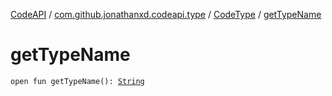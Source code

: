 [CodeAPI](../../index.md) / [com.github.jonathanxd.codeapi.type](../index.md) / [CodeType](index.md) / [getTypeName](.)

# getTypeName

`open fun getTypeName(): `[`String`](https://kotlinlang.org/api/latest/jvm/stdlib/kotlin/-string/index.html)